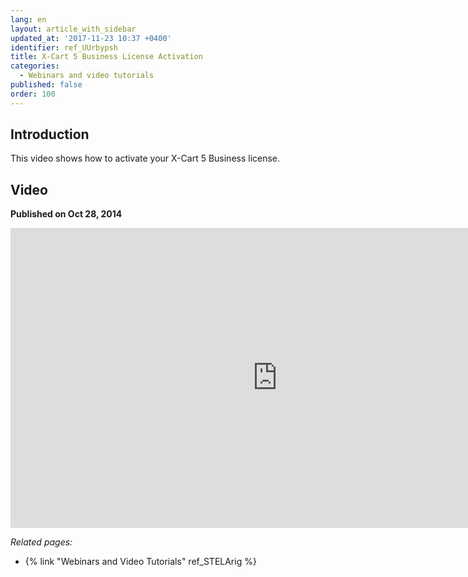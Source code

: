 ```yaml
---
lang: en
layout: article_with_sidebar
updated_at: '2017-11-23 10:37 +0400'
identifier: ref_UUrbypsh
title: X-Cart 5 Business License Activation
categories:
  - Webinars and video tutorials
published: false
order: 100
---
```

## Introduction

This video shows how to activate your X-Cart 5 Business license.

## Video
**Published on Oct 28, 2014**
<iframe class="youtube-player" type="text/html" style="width: 853px; height: 480px" src="https://www.youtube.com/embed/mmedPCQ91yA" frameborder="0"></iframe>


_Related pages:_

*   {% link "Webinars and Video Tutorials" ref_STELArig %}
